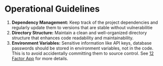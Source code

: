 # Operational Guidelines

1. **Dependency Management:** Keep track of the project dependencies and regularly update them to versions that are stable without vulnerabilitie
2. **Directory Structure:** Maintain a clean and well-organized directory structure that enhances code readability and maintainability.
3. **Environment Variables:** Sensitive information like API keys, database passwords should be stored in environment variables, not in the code. This is to avoid accidentally committing them to source control. See [12 Factor App](https://12factor.net/config) for more details.


